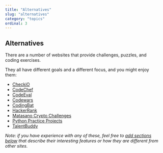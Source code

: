 ```yaml
---
title: "Alternatives"
slug: "alternatives"
category: "topics"
ordinal: 3
---
```


## Alternatives

There are a number of websites that provide challenges, puzzles, and coding exercises.

They all have different goals and a different focus, and you might enjoy them:

* [CheckiO](http://checkio.org)
* [CodeChef](http://www.codechef.com)
* [CodeEval](http://codeeval.com)
* [Codewars](http://codewars.com)
* [CodingBat](http://codingbat.com)
* [HackerRank](http://hackerrank.com)
* [Matasano Crypto Challenges](http://www.matasano.com/articles/crypto-challenges)
* [Python Practice Projects](http://pythonpracticeprojects.com)
* [TalentBuddy](http://talentbuddy.co)

_Note: if you have experience with any of these, feel free to [add sections below](https://github.com/exercism/docs/fork) that describe their interesting features or how they are different from other sites._
